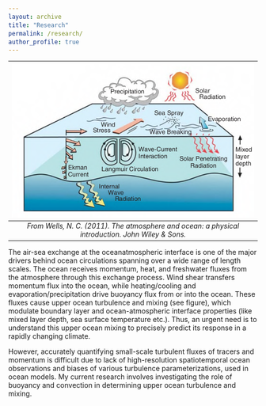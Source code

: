 ```yaml
---
layout: archive
title: "Research"
permalink: /research/
author_profile: true
---
```


|![](/images/Upper_ocean_processes.png)|
|:--:|
|*From Wells, N. C. (2011). The atmosphere and ocean: a physical introduction. John Wiley & Sons.*|

The air-sea exchange at the oceanatmospheric interface is one of the major drivers behind ocean circulations spanning over a wide range of length scales. The ocean receives momentum, heat, and freshwater fluxes from the atmosphere through this exchange process. Wind shear transfers momentum flux into the ocean, while heating/cooling and evaporation/precipitation drive buoyancy flux from or into the ocean. These fluxes cause upper ocean turbulence and mixing (see figure), which modulate boundary layer and ocean-atmospheric interface properties (like mixed layer depth, sea surface temperature etc.). Thus, an urgent need is to understand this upper ocean mixing to precisely predict its response in a rapidly changing climate.

However, accurately quantifying small-scale turbulent fluxes of tracers and momentum is difficult due to lack of high-resolution spatiotemporal ocean observations and biases of various turbulence parameterizations, used in ocean models. My current research involves investigating the role of buoyancy and convection in determining upper ocean turbulence and mixing.
